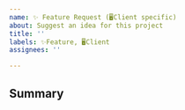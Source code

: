 ```yaml
---
name: ✨ Feature Request (🖥️Client specific)
about: Suggest an idea for this project
title: ''
labels: ✨Feature, 🖥️Client
assignees: ''

---
```


## Summary

<!-- Tell us what the suggestion is -->
